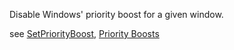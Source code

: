 Disable Windows' priority boost for a given window.

see [SetPriorityBoost](https://learn.microsoft.com/en-us/windows/win32/api/processthreadsapi/nf-processthreadsapi-setprocesspriorityboost),
[Priority Boosts](https://learn.microsoft.com/en-us/windows/win32/procthread/priority-boosts)
